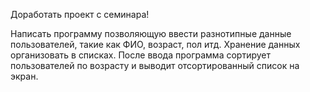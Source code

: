Доработать проект с семинара!

Написать программу позволяющую ввести разнотипные данные пользователей, такие как ФИО, возраст, пол итд. Хранение данных организовать в списках. После ввода программа сортирует пользователей по возрасту и выводит отсортированный список на экран.